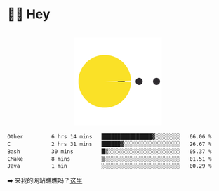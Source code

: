 
# 👋🏻 Hey
<div align="center">
	<br>
	<img src="https://raw.githubusercontent.com/Aniket965/Aniket965/master/pacman.svg?sanitize=true" width="200" height="200">
	<br>
</div>

<!--START_SECTION:waka-->

```txt
Other         6 hrs 14 mins   ████████████████▓░░░░░░░░   66.06 %
C             2 hrs 31 mins   ██████▓░░░░░░░░░░░░░░░░░░   26.67 %
Bash          30 mins         █▒░░░░░░░░░░░░░░░░░░░░░░░   05.37 %
CMake         8 mins          ▒░░░░░░░░░░░░░░░░░░░░░░░░   01.51 %
Java          1 min           ░░░░░░░░░░░░░░░░░░░░░░░░░   00.29 %
```

<!--END_SECTION:waka-->

 ➡️  来我的网站瞧瞧吗？[这里](https://www.shaolongfei.com)

